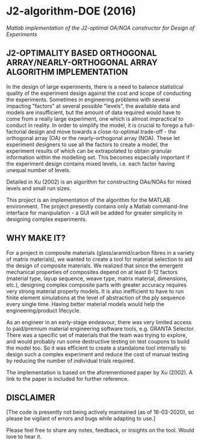 # J2-algorithm-DOE (2016)
_Matlab implementation of the J2-optimal OA/NOA constructor for Design of Experiments_



## J2-OPTIMALITY BASED ORTHOGONAL ARRAY/NEARLY-ORTHOGONAL ARRAY ALGORITHM IMPLEMENTATION


In the design of large experiments, there is a need to balance statistical quality of the experiment design against the cost and scope of conducting the experiments. Sometimes in engineering problems with several impacting "factors" at several possible "levels", the available data and models are insufficient, but the amount of data required would have to come from a really large experiment, one which is almost impractical to conduct in reality. In order to simplify the model, it is crucial to forego a full-factorial design and move towards a close-to-optimal trade-off - the orthogonal array (OA) or the nearly-orthogonal array (NOA). These let experiment designers to use all the factors to create a model, the experiment results of which can be extrapolated to obtain granular information within the modelling set. This becomes especially important if the experiment design contains mixed levels, i.e. each factor having unequal number of levels.

Detailed in Xu (2002) is an algorithm for constructing OAs/NOAs for mixed levels and small run sizes.

This project is an implementation of the algorithm for the MATLAB environment. The project presently contains only a Matlab command-line interface for manipulation - a GUI will be added for greater simplicity in designing complex experiments.



## WHY MAKE IT?

For a project in composite materials (glass/aramid/carbon fibres in a variety of matrix materials), we wanted to create a tool for material selection to aid the design of composite materials. We realized that since the emergent mechanical properties of composites depend on at least 8-12 factors (material type, layup sequence, weave type, matrix material, dimensions, etc.), designing complex composite parts with greater accuracy requires very strong material property models. It is also inefficient to have to run finite element simulations at the level of abstraction of the ply sequence every single time. Having better material models would help the engineering/product lifecycle.

As an engineer in an early-stage endeavour, there was very limited access to paid/premium material engineering software tools, e.g. GRANTA Selector. There was a specific set of materials that the team was trying to explore, and would probably run some destructive testing on test coupons to build the model too. So it was efficient to create a standalone tool internally to design such a complex experiment and reduce the cost of manual testing by reducing the number of individual trials required.

The implementation is based on the aforementioned paper by Xu (2002). A link to the paper is included for further reference.



## DISCLAIMER
[The code is presently not being actively maintained (as of 16-03-2020), so please be vigilant of errors and bugs while adapting to use.]




Please feel free to share any notes, feedback, or insights on the tool. Would love to hear it.
